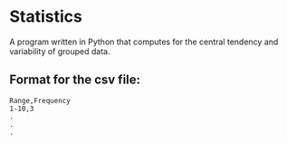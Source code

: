 # Statistics 
A program written in Python that computes for the central tendency and variability of grouped data. 

## Format for the csv file:
```
Range,Frequency
1-10,3
.
.
.
```
